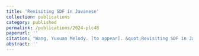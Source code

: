 ```yaml
---
title: 'Revisiting SDF in Javanese'
collection: publications
category: published
permalink: /publications/2024-plc48
paperurl: ''
citation: "Wang, Yuxuan Melody. [to appear]. &quot;Revisiting SDF in Javanese.&quot; In <i>Penn Working Papers in Linguistics 31.1: Proceedings of PLC 48 (PWPL 31.1)</i>. UPenn"
abstract: ''
---
```

